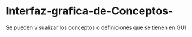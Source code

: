 # Interfaz-grafica-de-Conceptos-
Se pueden visualizar los conceptos o definiciones que se tienen en GUI 
